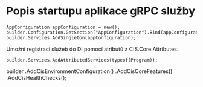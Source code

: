 ﻿# Popis startupu aplikace gRPC služby


```
AppConfiguration appConfiguration = new();
builder.Configuration.GetSection("AppConfiguration").Bind(appConfiguration);
builder.Services.AddSingleton(appConfiguration);
```

Umožní registraci služeb do DI pomocí atributů z CIS.Core.Attributes.
```
builder.Services.AddAttributedServices(typeof(Program));
```

builder
    .AddCisEnvironmentConfiguration()
    .AddCisCoreFeatures()
    .AddCisHealthChecks();
